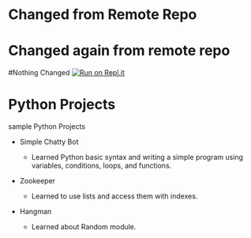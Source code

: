 # Changed from Remote Repo
# Changed again from remote repo
#Nothing Changed
[![Run on Repl.it](https://repl.it/badge/github/seakun/Python-Projects)](https://repl.it/github/seakun/Python-Projects)
# Python Projects

 sample Python Projects

* Simple Chatty Bot
    * Learned Python basic syntax and writing a simple program using variables, conditions, loops, and functions.

* Zookeeper
    * Learned to use lists and access them with indexes.

* Hangman
    * Learned about Random module.
